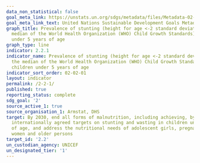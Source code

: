 ```yaml
---
data_non_statistical: false
goal_meta_link: https://unstats.un.org/sdgs/metadata/files/Metadata-02-02-01.pdf
goal_meta_link_text: United Nations Sustainable Development Goals Metadata (pdf 232kB)
graph_title: Prevalence of stunting (height for age <-2 standard deviation from the
  median of the World Health Organization (WHO) Child Growth Standards) among children
  under 5 years of age
graph_type: line
indicator: 2.2.1
indicator_name: Prevalence of stunting (height for age <-2 standard deviation from
  the median of the World Health Organization (WHO) Child Growth Standards) among
  children under 5 years of age
indicator_sort_order: 02-02-01
layout: indicator
permalink: /2-2-1/
published: true
reporting_status: complete
sdg_goal: '2'
source_active_1: true
source_organisation_1: Armstat, DHS
target: By 2030, end all forms of malnutrition, including achieving, by 2025, the
  internationally agreed targets on stunting and wasting in children under 5 years
  of age, and address the nutritional needs of adolescent girls, pregnant and lactating
  women and older persons
target_id: '2.2'
un_custodian_agency: UNICEF
un_designated_tier: '1'
---
```

